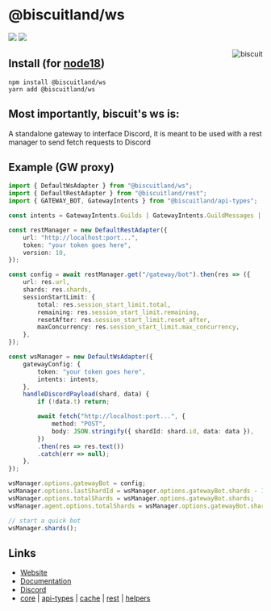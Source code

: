 # @biscuitland/ws
[<img src="https://img.shields.io/badge/GitHub-100000?style=for-the-badge&logo=github&logoColor=white">](https://github.com/oasisjs/biscuit)
[<img src="https://img.shields.io/badge/Discord-5865F2?style=for-the-badge&logo=discord&logoColor=white">](https://discord.gg/XNw2RZFzaP)

<img align="right" src="https://raw.githubusercontent.com/oasisjs/biscuit/main/assets/icon.svg" alt="biscuit"/>

## Install (for [node18](https://nodejs.org/en/download/))

```sh-session
npm install @biscuitland/ws
yarn add @biscuitland/ws
```

## Most importantly, biscuit's ws is:
A standalone gateway to interface Discord, it is meant to be used with a rest manager to send fetch requests to Discord

## Example (GW proxy)
```ts
import { DefaultWsAdapter } from "@biscuitland/ws";
import { DefaultRestAdapter } from "@biscuitland/rest";
import { GATEWAY_BOT, GatewayIntents } from "@biscuitland/api-types";

const intents = GatewayIntents.Guilds | GatewayIntents.GuildMessages | GatewayIntents.MessageContent;

const restManager = new DefaultRestAdapter({
    url: "http://localhost:port...",
    token: "your token goes here",
    version: 10,
});

const config = await restManager.get("/gateway/bot").then(res => ({
    url: res.url,
    shards: res.shards,
    sessionStartLimit: {
        total: res.session_start_limit.total,
        remaining: res.session_start_limit.remaining,
        resetAfter: res.session_start_limit.reset_after,
        maxConcurrency: res.session_start_limit.max_concurrency,
    },
});

const wsManager = new DefaultWsAdapter({
    gatewayConfig: {
        token: "your token goes here",
        intents: intents,
    },
    handleDiscordPayload(shard, data) {
        if (!data.t) return;

        await fetch("http://localhost:port...", {
            method: "POST",
            body: JSON.stringify({ shardId: shard.id, data: data }),
        })
        .then(res => res.text())
        .catch(err => null);
    },
});

wsManager.options.gatewayBot = config;
wsManager.options.lastShardId = wsManager.options.gatewayBot.shards - 1;
wsManager.options.totalShards = wsManager.options.gatewayBot.shards;
wsManager.agent.options.totalShards = wsManager.options.gatewayBot.shards;

// start a quick bot
wsManager.shards();
```

## Links
* [Website](https://biscuitjs.com/)
* [Documentation](https://docs.biscuitjs.com/)
* [Discord](https://discord.gg/XNw2RZFzaP) 
* [core](https://www.npmjs.com/package/@biscuitland/core) | [api-types](https://www.npmjs.com/package/@biscuitland/api-types) | [cache](https://www.npmjs.com/package/@biscuitland/cache) | [rest](https://www.npmjs.com/package/@biscuitland/rest) | [helpers](https://www.npmjs.com/package/@biscuitland/helpers)